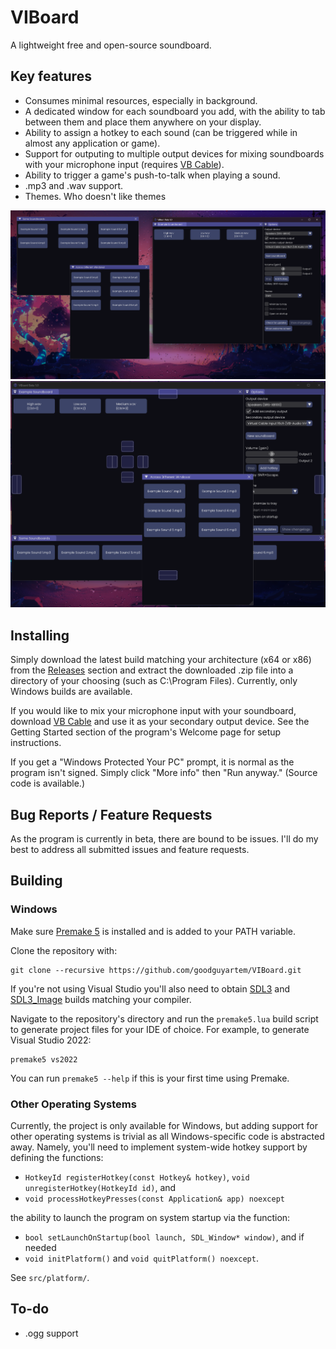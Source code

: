 # VIBoard
A lightweight free and open-source soundboard.
## Key features
* Consumes minimal resources, especially in background.
* A dedicated window for each soundboard you add, with the ability to tab between them and place them anywhere on your display.
* Ability to assign a hotkey to each sound (can be triggered while in almost any application or game).
* Support for outputing to multiple output devices for mixing soundboards with your microphone input (requires [VB Cable](https://vb-audio.com/Cable/)).
* Ability to trigger a game's push-to-talk when playing a sound.
* .mp3 and .wav support.
* Themes. Who doesn't like themes

![Screenshot](https://github.com/goodguyartem/ViBoard/blob/main/screenshots/image2.png?raw=true)
![Screenshot](https://github.com/goodguyartem/ViBoard/blob/main/screenshots/image3.png?raw=true)

## Installing
Simply download the latest build matching your architecture (x64 or x86) from the [Releases](https://github.com/goodguyartem/VIBoard/releases) section and extract the downloaded .zip file into a directory of your choosing (such as C:\Program Files). Currently, only Windows builds are available.

If you would like to mix your microphone input with your soundboard, download [VB Cable](https://vb-audio.com/Cable/) and use it as your secondary output device. See the Getting Started section of the program's Welcome page for setup instructions.

If you get a "Windows Protected Your PC" prompt, it is normal as the program isn't signed. Simply click "More info" then "Run anyway." (Source code is available.)

## Bug Reports / Feature Requests
As the program is currently in beta, there are bound to be issues. I'll do my best to address all submitted issues and feature requests.

## Building
### Windows
Make sure [Premake 5](https://premake.github.io/) is installed and is added to your PATH variable.

Clone the repository with:
```
git clone --recursive https://github.com/goodguyartem/VIBoard.git
```
If you're not using Visual Studio you'll also need to obtain [SDL3](https://github.com/libsdl-org/SDL) and [SDL3_Image](https://github.com/libsdl-org/SDL_image) builds matching your compiler.

Navigate to the repository's directory and run the `premake5.lua` build script to generate project files for your IDE of choice. For example, to generate Visual Studio 2022:
```
premake5 vs2022
```
You can run `premake5 --help` if this is your first time using Premake.

### Other Operating Systems
Currently, the project is only available for Windows, but adding support for other operating systems is trivial as all Windows-specific code is abstracted away. Namely, you'll need to implement system-wide hotkey support by defining the functions:
* `HotkeyId registerHotkey(const Hotkey& hotkey)`, `void unregisterHotkey(HotkeyId id)`, and
* `void processHotkeyPresses(const Application& app) noexcept`
  
the ability to launch the program on system startup via the function:
* `bool setLaunchOnStartup(bool launch, SDL_Window* window)`, and if needed
* `void initPlatform()` and `void quitPlatform() noexcept`.

See `src/platform/`.

## To-do
* .ogg support
